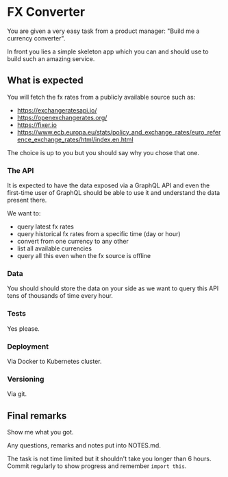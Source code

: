 # FX Converter

You are given a very easy task from a product manager: "Build me a currency converter".

In front you lies a simple skeleton app which you can and should use to build such an amazing service.

## What is expected

You will fetch the fx rates from a publicly available source such as:
  - https://exchangeratesapi.io/
  - https://openexchangerates.org/
  - https://fixer.io
  - https://www.ecb.europa.eu/stats/policy_and_exchange_rates/euro_reference_exchange_rates/html/index.en.html

The choice is up to you but you should say why you chose that one.

### The API

It is expected to have the data exposed via a GraphQL API and even the first-time user of GraphQL should be able to use it and understand the data present there.

We want to:
- query latest fx rates
- query historical fx rates from a specific time (day or hour)
- convert from one currency to any other
- list all available currencies
- query all this even when the fx source is offline

### Data

You should should store the data on your side as we want to query this API tens of thousands of time every hour.

### Tests

Yes please.

### Deployment

Via Docker to Kubernetes cluster.

### Versioning

Via git.

## Final remarks

Show me what you got.

Any questions, remarks and notes put into NOTES.md.

The task is not time limited but it shouldn't take you longer than 6 hours. Commit regularly to show progress and remember `import this`.